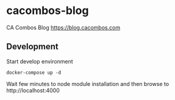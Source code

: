 # cacombos-blog

CA Combos Blog https://blog.cacombos.com

## Development

Start develop environment

```
docker-compose up -d
```

Wait few minutes to node module installation and then browse to http://localhost:4000